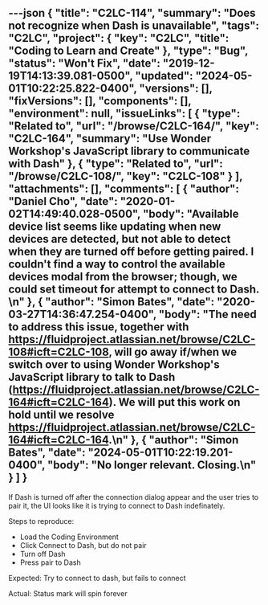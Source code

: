 ---json
{
  "title": "C2LC-114",
  "summary": "Does not recognize when Dash is unavailable",
  "tags": "C2LC",
  "project": {
    "key": "C2LC",
    "title": "Coding to Learn and Create"
  },
  "type": "Bug",
  "status": "Won't Fix",
  "date": "2019-12-19T14:13:39.081-0500",
  "updated": "2024-05-01T10:22:25.822-0400",
  "versions": [],
  "fixVersions": [],
  "components": [],
  "environment": null,
  "issueLinks": [
    {
      "type": "Related to",
      "url": "/browse/C2LC-164/",
      "key": "C2LC-164",
      "summary": "Use Wonder Workshop's JavaScript library to communicate with Dash"
    },
    {
      "type": "Related to",
      "url": "/browse/C2LC-108/",
      "key": "C2LC-108"
    }
  ],
  "attachments": [],
  "comments": [
    {
      "author": "Daniel Cho",
      "date": "2020-01-02T14:49:40.028-0500",
      "body": "Available device list seems like updating when new devices are detected, but not able to detect when they are turned off before getting paired. I couldn't find a way to control the available devices modal from the browser; though, we could set timeout for attempt to connect to Dash.&#x20;\n"
    },
    {
      "author": "Simon Bates",
      "date": "2020-03-27T14:36:47.254-0400",
      "body": "The need to address this issue, together with <https://fluidproject.atlassian.net/browse/C2LC-108#icft=C2LC-108>, will go away if/when we switch over to using Wonder Workshop's JavaScript library to talk to Dash (<https://fluidproject.atlassian.net/browse/C2LC-164#icft=C2LC-164>). We will put this work on hold until we resolve <https://fluidproject.atlassian.net/browse/C2LC-164#icft=C2LC-164>.\n"
    },
    {
      "author": "Simon Bates",
      "date": "2024-05-01T10:22:19.201-0400",
      "body": "No longer relevant. Closing.\n"
    }
  ]
}
---
If Dash is turned off after the connection dialog appear and the user tries to pair it, the UI looks like it is trying to connect to Dash indefinately.

Steps to reproduce:

* Load the Coding Environment
* Click Connect to Dash, but do not pair 
* Turn off Dash
* Press pair to Dash

Expected: Try to connect to dash, but fails to connect

Actual: Status mark will spin forever

        